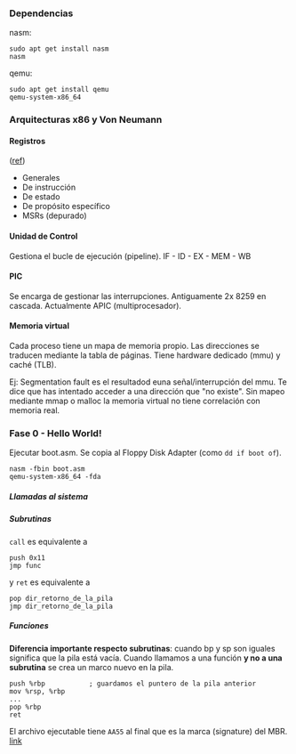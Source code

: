 ### Dependencias

nasm:
```
sudo apt get install nasm
nasm
```
qemu:
```
sudo apt get install qemu
qemu-system-x86_64
```

### Arquitecturas x86 y Von Neumann
#### Registros
([ref](https://i.imgur.com/nHMUcng.png))
- Generales
- De instrucción
- De estado
- De propósito específico
- MSRs (depurado)
#### Unidad de Control
Gestiona el bucle de ejecución (pipeline).
 IF - ID - EX - MEM - WB
#### PIC
Se encarga de gestionar las interrupciones. Antiguamente 2x 8259 en cascada. Actualmente APIC (multiprocesador).
#### Memoria virtual
Cada proceso tiene un mapa de memoria propio. Las direcciones se traducen mediante la tabla de páginas. Tiene hardware dedicado (mmu) y caché (TLB).

Ej: Segmentation fault es el resultadod euna señal/interrupción del mmu. Te dice que has intentado acceder a una dirección que "no existe". Sin mapeo mediante mmap o malloc la memoria virtual no tiene correlación con memoria real.
### Fase 0 - Hello World!
Ejecutar boot.asm. Se copia al Floppy Disk Adapter (como `dd if boot of`).
```
nasm -fbin boot.asm
qemu-system-x86_64 -fda
```
##### Llamadas al sistema

##### Subrutinas
`call` es equivalente a 
```
push 0x11
jmp func
```
y `ret` es equivalente a 
```
pop dir_retorno_de_la_pila
jmp dir_retorno_de_la_pila
```

##### Funciones
**Diferencia importante respecto subrutinas**: cuando bp y sp son iguales significa que la pila está vacía. Cuando llamamos a una función **y no a una subrutina** se crea un marco nuevo en la pila.

```
push %rbp           ; guardamos el puntero de la pila anterior
mov %rsp, %rbp
...
pop %rbp
ret
```
El archivo ejecutable tiene `AA55` al final que es la marca (signature) del MBR. [link](https://stackoverflow.com/a/53921270)